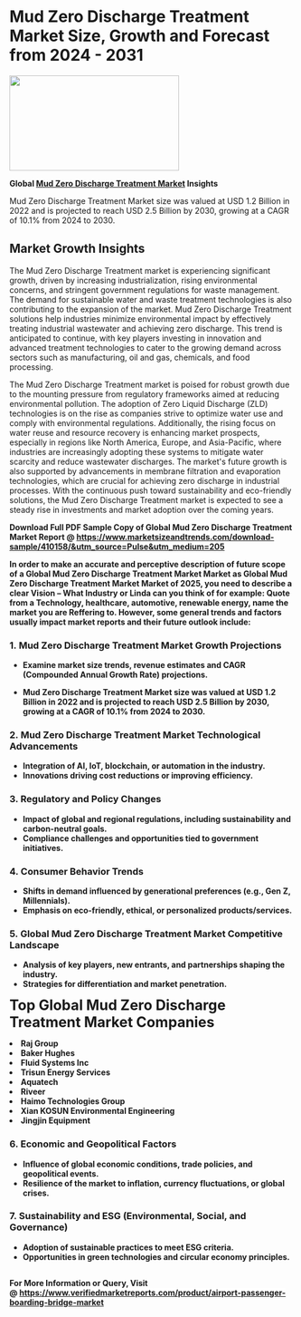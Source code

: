 <H1>Mud Zero Discharge Treatment Market Size, Growth and Forecast from 2024 - 2031</H1><img class="aligncenter size-medium wp-image-584254" src="https://thirdeyenews.in/wp-content/uploads/2024/09/Global-Market-Research-300x168.jpeg" alt="" width="300" height="168" /><p><strong>Global&nbsp;<a href="https://www.marketsizeandtrends.com/download-sample/410158/&amp;utm_source=Pulse&amp;utm_medium=205">Mud Zero Discharge Treatment Market</a> Insights</strong></p><p>Mud Zero Discharge Treatment Market size was valued at USD 1.2 Billion in 2022 and is projected to reach USD 2.5 Billion by 2030, growing at a CAGR of 10.1% from 2024 to 2030.</p><p><h2>Market Growth Insights</h2> <p>The Mud Zero Discharge Treatment market is experiencing significant growth, driven by increasing industrialization, rising environmental concerns, and stringent government regulations for waste management. The demand for sustainable water and waste treatment technologies is also contributing to the expansion of the market. Mud Zero Discharge Treatment solutions help industries minimize environmental impact by effectively treating industrial wastewater and achieving zero discharge. This trend is anticipated to continue, with key players investing in innovation and advanced treatment technologies to cater to the growing demand across sectors such as manufacturing, oil and gas, chemicals, and food processing.</p> <p><strong></strong></p> <p>The Mud Zero Discharge Treatment market is poised for robust growth due to the mounting pressure from regulatory frameworks aimed at reducing environmental pollution. The adoption of Zero Liquid Discharge (ZLD) technologies is on the rise as companies strive to optimize water use and comply with environmental regulations. Additionally, the rising focus on water reuse and resource recovery is enhancing market prospects, especially in regions like North America, Europe, and Asia-Pacific, where industries are increasingly adopting these systems to mitigate water scarcity and reduce wastewater discharges. The market's future growth is also supported by advancements in membrane filtration and evaporation technologies, which are crucial for achieving zero discharge in industrial processes. With the continuous push toward sustainability and eco-friendly solutions, the Mud Zero Discharge Treatment market is expected to see a steady rise in investments and market adoption over the coming years.</p> <p><strong></p><p><span class=""><strong>Download Full PDF Sample Copy of Global Mud Zero Discharge Treatment Market Report</strong> @ <a href="https://www.marketsizeandtrends.com/download-sample/410158/&amp;utm_source=Pulse&amp;utm_medium=205" target="_blank">https://www.marketsizeandtrends.com/download-sample/410158/&amp;utm_source=Pulse&amp;utm_medium=205</a></span></p><p>In order to make an accurate and perceptive description of future scope of a Global&nbsp;Mud Zero Discharge Treatment Market Market as Global&nbsp;Mud Zero Discharge Treatment Market Market of 2025, you need to describe a clear Vision &ndash; What Industry or Linda can you think of for example: Quote from a Technology, healthcare, automotive, renewable energy, name the market you are Reffering to. However, some general trends and factors usually impact market reports and their future outlook include:</p><h3>1.&nbsp;<strong>Mud Zero Discharge Treatment Market Growth Projections</strong></h3><ul><li>Examine market size trends, revenue estimates and CAGR (Compounded Annual Growth Rate) projections.</li><li><p>Mud Zero Discharge Treatment Market size was valued at USD 1.2 Billion in 2022 and is projected to reach USD 2.5 Billion by 2030, growing at a CAGR of 10.1% from 2024 to 2030.</p></li></ul><h3>2.&nbsp;<strong>Mud Zero Discharge Treatment Market Technological Advancements</strong></h3><ul><li>Integration of AI, IoT, blockchain, or automation in the industry.</li><li>Innovations driving cost reductions or improving efficiency.</li></ul><h3>3.&nbsp;<strong>Regulatory and Policy Changes</strong></h3><ul><li>Impact of global and regional regulations, including sustainability and carbon-neutral goals.</li><li>Compliance challenges and opportunities tied to government initiatives.</li></ul><h3>4.&nbsp;<strong>Consumer Behavior Trends</strong></h3><ul><li>Shifts in demand influenced by generational preferences (e.g., Gen Z, Millennials).</li><li>Emphasis on eco-friendly, ethical, or personalized products/services.</li></ul><h3>5.&nbsp;<strong>Global Mud Zero Discharge Treatment Market Competitive Landscape</strong></h3><ul><li>Analysis of key players, new entrants, and partnerships shaping the industry.</li><li>Strategies for differentiation and market penetration.</li></ul><p data-pm-slice="1 1 []"><span style="color: inherit; font-family: inherit; font-size: 25px;">Top Global Mud Zero Discharge Treatment Market Companies</span></p><div class="" data-test-id=""><p><li>Raj Group</li><li> Baker Hughes</li><li> Fluid Systems Inc</li><li> Trisun Energy Services</li><li> Aquatech</li><li> Riveer</li><li> Haimo Technologies Group</li><li> Xian KOSUN Environmental Engineering</li><li> Jingjin Equipment</li></p></div><h3>6.&nbsp;<strong>Economic and Geopolitical Factors</strong></h3><ul><li>Influence of global economic conditions, trade policies, and geopolitical events.</li><li>Resilience of the market to inflation, currency fluctuations, or global crises.</li></ul><h3>7.&nbsp;<strong>Sustainability and ESG (Environmental, Social, and Governance)</strong></h3><ul><li>Adoption of sustainable practices to meet ESG criteria.</li><li>Opportunities in green technologies and circular economy principles.</li></ul><h2><strong style="font-size: 14px;">For More Information or Query, Visit @&nbsp;</strong><a style="background-color: #ffffff; font-size: 14px;" href="https://www.marketsizeandtrends.com/report/mud-zero-discharge-treatment-market/" target="_blank">https://www.verifiedmarketreports.com/product/airport-passenger-boarding-bridge-market</a></h2>
